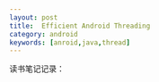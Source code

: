 ```yaml
---
layout: post
title:  Efficient Android Threading
category: android
keywords: [anroid,java,thread]
---
```


读书笔记记录：
